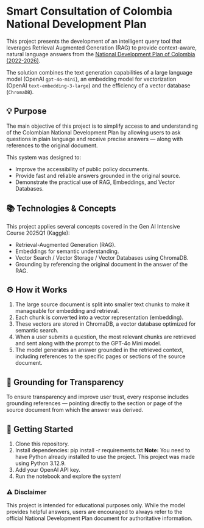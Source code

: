 # Smart Consultation of Colombia National Development Plan

This project presents the development of an intelligent query tool that leverages Retrieval Augmented Generation (RAG) to provide context-aware, natural language answers from the [National Development Plan of Colombia (2022-2026)](https://colaboracion.dnp.gov.co/CDT/Prensa/Publicaciones/plan-nacional-de-desarrollo-2022-2026-colombia-potencia-mundial-de-la-vida.pdf).

The solution combines the text generation capabilities of a large language model (OpenAI `gpt-4o-mini`), an embedding model for vectorization (OpenAI `text-embedding-3-large`) and the efficiency of a vector database (`ChromaDB`).

## 💡 Purpose

The main objective of this project is to simplify access to and understanding of the Colombian National Development Plan by allowing users to ask questions in plain language and receive precise answers — along with references to the original document.

This system was designed to:
- Improve the accessibility of public policy documents.
- Provide fast and reliable answers grounded in the original source.
- Demonstrate the practical use of RAG, Embeddings, and Vector Databases.

## 📚 Technologies & Concepts

This project applies several concepts covered in the Gen AI Intensive Course 2025Q1 (Kaggle):
- Retrieval-Augmented Generation (RAG).
- Embeddings for semantic understanding.
- Vector Search / Vector Storage / Vector Databases using ChromaDB.
- Grounding by referencing the original document in the answer of the RAG.

## ⚙️ How it Works

1. The large source document is split into smaller text chunks to make it manageable for embedding and retrieval.
2. Each chunk is converted into a vector representation (embedding).
3. These vectors are stored in ChromaDB, a vector database optimized for semantic search.
4. When a user submits a question, the most relevant chunks are retrieved and sent along with the prompt to the GPT-4o Mini model.
5. The model generates an answer grounded in the retrieved context, including references to the specific pages or sections of the source document.

## 📝 Grounding for Transparency

To ensure transparency and improve user trust, every response includes grounding references — pointing directly to the section or page of the source document from which the answer was derived.

## 🚀 Getting Started

1. Clone this repository.
2. Install dependencies:
   pip install -r requirements.txt
**Note:** You need to have Python already installed to use the project. This project was made using Python 3.12.9.
3. Add your OpenAI API key.
4. Run the notebook and explore the system!

### ⚠️ Disclaimer

This project is intended for educational purposes only. While the model provides helpful answers, users are encouraged to always refer to the official National Development Plan document for authoritative information.
